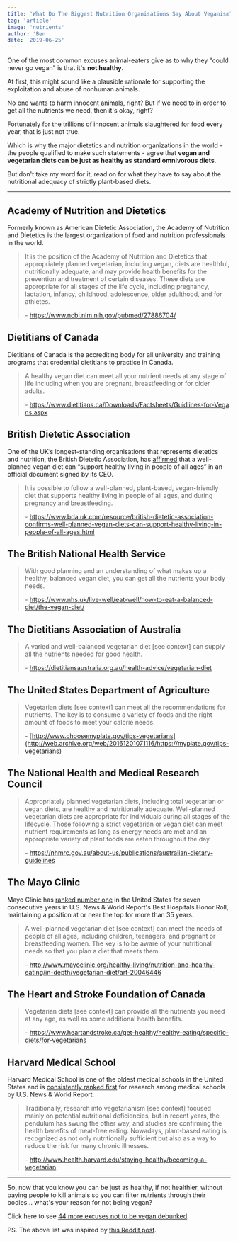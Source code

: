 ```yaml
---
title: 'What Do The Biggest Nutrition Organisations Say About Veganism?'
tag: 'article'
image: 'nutrients'
author: 'Ben'
date: '2019-06-25'
---
```


One of the most common excuses animal-eaters give as to why they "could never go vegan" is that it's **not healthy**.

At first, this might sound like a plausible rationale for supporting the exploitation and abuse of nonhuman animals.

No one wants to harm innocent animals, right? But if we need to in order to get all the nutrients we need, then it's okay, right?

Fortunately for the trillions of innocent animals slaughtered for food every year, that is just not true.

Which is why the major dietetics and nutrition organizations in the world - the people qualified to make such statements - agree that **vegan and vegetarian diets can be just as healthy as standard omnivorous diets**.

But don't take my word for it, read on for what they have to say about the nutritional adequacy of strictly plant-based diets.

---

## Academy of Nutrition and Dietetics

Formerly known as American Dietetic Association, the Academy of Nutrition and Dietetics is the largest organization of food and nutrition professionals in the world.

> It is the position of the Academy of Nutrition and Dietetics that appropriately planned vegetarian, including vegan, diets are healthful, nutritionally adequate, and may provide health benefits for the prevention and treatment of certain diseases. These diets are appropriate for all stages of the life cycle, including pregnancy, lactation, infancy, childhood, adolescence, older adulthood, and for athletes.
>
> \- https://www.ncbi.nlm.nih.gov/pubmed/27886704/

## Dietitians of Canada

Dietitians of Canada is the accrediting body for all university and training programs that credential dietitians to practice in Canada.

> A healthy vegan diet can meet all your nutrient needs at any stage of life including when you are pregnant, breastfeeding or for older adults.
>
> <span style="line-break: anywhere;">- https://www.dietitians.ca/Downloads/Factsheets/Guidlines-for-Vegans.aspx</span>

## British Dietetic Association

One of the UK’s longest-standing organisations that represents dietetics and nutrition, the British Dietetic Association, has [affirmed](https://www.vegansociety.com/sites/default/files/uploads/downloads/BDA%20and%20Vegan%20Society%20MoU%20Jan%202021.pdf) that a well-planned vegan diet can “support healthy living in people of all ages” in an official document signed by its CEO.

> It is possible to follow a well-planned, plant-based, vegan-friendly diet that supports healthy living in people of all ages, and during pregnancy and breastfeeding.
>
> \- https://www.bda.uk.com/resource/british-dietetic-association-confirms-well-planned-vegan-diets-can-support-healthy-living-in-people-of-all-ages.html

## The British National Health Service

> With good planning and an understanding of what makes up a healthy, balanced vegan diet, you can get all the nutrients your body needs.
>
> \- https://www.nhs.uk/live-well/eat-well/how-to-eat-a-balanced-diet/the-vegan-diet/

## The Dietitians Association of Australia

> A varied and well-balanced vegetarian diet \[see context] can supply all the nutrients needed for good health.
>
> \- https://dietitiansaustralia.org.au/health-advice/vegetarian-diet

## The United States Department of Agriculture

> Vegetarian diets \[see context] can meet all the recommendations for nutrients. The key is to consume a variety of foods and the right amount of foods to meet your calorie needs.
>
> \- [http://www.choosemyplate.gov/tips-vegetarians](http://web.archive.org/web/20161201071116/https://myplate.gov/tips-vegetarians)

## The National Health and Medical Research Council

> Appropriately planned vegetarian diets, including total vegetarian or vegan diets, are healthy and nutritionally adequate. Well-planned vegetarian diets are appropriate for individuals during all stages of the lifecycle. Those following a strict vegetarian or vegan diet can meet nutrient requirements as long as energy needs are met and an appropriate variety of plant foods are eaten throughout the day.
>
> \- https://nhmrc.gov.au/about-us/publications/australian-dietary-guidelines

## The Mayo Clinic

Mayo Clinic has [ranked number one](https://health.usnews.com/health-care/best-hospitals/articles/best-hospitals-honor-roll-and-overview) in the United States for seven consecutive years in U.S. News & World Report's Best Hospitals Honor Roll, maintaining a position at or near the top for more than 35 years.

> A well-planned vegetarian diet \[see context] can meet the needs of people of all ages, including children, teenagers, and pregnant or breastfeeding women. The key is to be aware of your nutritional needs so that you plan a diet that meets them.
>
> \- http://www.mayoclinic.org/healthy-living/nutrition-and-healthy-eating/in-depth/vegetarian-diet/art-20046446

## The Heart and Stroke Foundation of Canada

> Vegetarian diets \[see context] can provide all the nutrients you need at any age, as well as some additional health benefits.
>
> \- https://www.heartandstroke.ca/get-healthy/healthy-eating/specific-diets/for-vegetarians

## Harvard Medical School

Harvard Medical School is one of the oldest medical schools in the United States and is [consistently ranked first](https://www.usnews.com/best-graduate-schools/top-medical-schools/research-rankings) for research among medical schools by U.S. News & World Report.

> Traditionally, research into vegetarianism \[see context] focused mainly on potential nutritional deficiencies, but in recent years, the pendulum has swung the other way, and studies are confirming the health benefits of meat-free eating. Nowadays, plant-based eating is recognized as not only nutritionally sufficient but also as a way to reduce the risk for many chronic illnesses.
>
> \- http://www.health.harvard.edu/staying-healthy/becoming-a-vegetarian

---

So, now that you know you can be just as healthy, if not healthier, without paying people to kill animals so you can filter nutrients through their bodies... what's your reason for not being vegan?

<prominent-img src="nutrients/sidekick" alt="Vegan Sidekick!"></prominent-img>

Click here to see [44 more excuses not to be vegan debunked](/every-argument-against-veganism).

PS. The above list was inspired by [this Reddit post](https://www.reddit.com/r/vegan/wiki/dieteticorgs).
